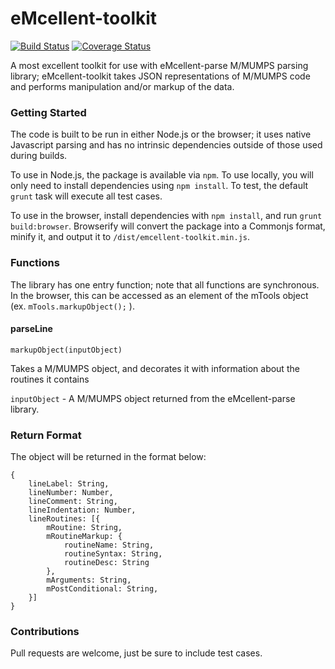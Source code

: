 # eMcellent-toolkit

[![Build Status](https://travis-ci.org/mmccall/eMcellent-toolkit.svg?branch=master)](https://travis-ci.org/mmccall/eMcellent-toolkit) [![Coverage Status](https://coveralls.io/repos/mmccall/eMcellent-toolkit/badge.svg)](https://coveralls.io/r/mmccall/eMcellent-toolkit)

A most excellent toolkit for use with eMcellent-parse M/MUMPS parsing library; eMcellent-toolkit takes JSON representations of M/MUMPS code and performs manipulation and/or markup of the data.

### Getting Started

The code is built to be run in either Node.js or the browser; it uses native Javascript parsing and has no intrinsic dependencies outside of those used during builds.

To use in Node.js, the package is available via `npm`.  To use locally, you will only need to install dependencies using `npm install`.  To test, the default `grunt` task will execute all test cases.

To use in the browser, install dependencies with `npm install`, and run `grunt build:browser`.  Browserify will convert the package into a Commonjs format, minify it, and output it to `/dist/emcellent-toolkit.min.js`.

### Functions

The library has one entry function; note that all functions are synchronous.  In the browser, this can be accessed as an element of the mTools object (ex. `mTools.markupObject();` ).

#### parseLine

`markupObject(inputObject)`

Takes a M/MUMPS object, and decorates it with information about the routines it contains

`inputObject` - A M/MUMPS object returned from the eMcellent-parse library.

### Return Format

The object will be returned in the format below:

```
{
	lineLabel: String,
	lineNumber: Number,
	lineComment: String,
	lineIndentation: Number,
    lineRoutines: [{
        mRoutine: String,
        mRoutineMarkup: {
            routineName: String,
            routineSyntax: String,
            routineDesc: String
        },
        mArguments: String,
        mPostConditional: String,
    }]
}
```
### Contributions

Pull requests are welcome, just be sure to include test cases.
